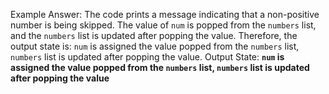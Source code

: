 Example Answer: 
The code prints a message indicating that a non-positive number is being skipped. The value of `num` is popped from the `numbers` list, and the `numbers` list is updated after popping the value. Therefore, the output state is: `num` is assigned the value popped from the `numbers` list, `numbers` list is updated after popping the value.
Output State: **`num` is assigned the value popped from the `numbers` list, `numbers` list is updated after popping the value**